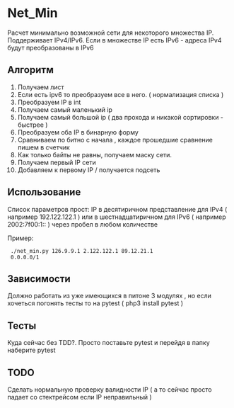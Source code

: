 # Net_Min #
Расчет минимально возможной сети для некоторого множества IP. Поддерживает IPv4/IPv6. 
Если в множестве IP есть IPv6 - адреса IPv4 будут преобразованы в IPv6


 ## Алгоритм ##
 1. Получаем лист
 2. Если есть ipv6 то преобразуем все в него. ( нормализация списка )
 3. Преобразуем IP в int  
 4. Получаем самый маленький ip
 5. Получаем самый большой ip ( два прохода и никакой сортировки - быстрее )
 6. Преобразуем оба IP в бинарную форму
 7. Сравниваем по битно с начала , каждое прошедшие сравнение пишем в счетчик
 8. Как только байты не равны, получаем маску сети.
 8. Получаем первый IP cети
 10. Добавляем к первому IP / получается подсеть

## Использование ##
Список параметров прост: IP в десятиричном представление для IPv4  ( например 192.122.122.1 )
 или в шестнадцатиричном для IPv6 ( например 2002:7f00:1:: ) через пробел в любом количестве

Пример: 
```
 ./net_min.py 126.9.9.1 2.122.122.1 89.12.21.1 
 0.0.0.0/1
```

## Зависимости ##
Должно работать из уже имеющихся в питоне 3 модулях , но если хочеться погонять тесты то на pytest ( php3 install pytest )

## Тесты ##
Куда сейчас без TDD?.  Просто поставьте pytest и перейдя в папку наберите  pytest

## TODO ##
Сделать нормальную проверку валидности IP ( а то сейчас просто падает со стектрейсом если  IP неправильный )